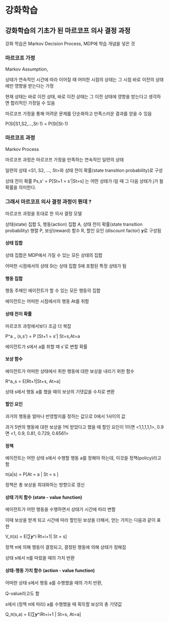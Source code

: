 # 강화학습

## 강화학습의 기초가 된 마르코프 의사 결정 과정

강화 학습은 Markov Decision Process, MDP에 학습 개념을 넣은 것

### 마르코프 가정

Markov Assumption,

상태가 연속적인 시간에 따라 이어질 때 어떠한 시점의 상태는 그 시점 바로 이전의 상태에만 영향을 받는다는 가정

현재 상태는 바로 이전 상태, 바로 이전 상태는 그 이전 상태에 영향을 받는다고 생각하면 합리적인 가정일 수 있음

마르코프 가정을 통해 어려운 문제를 단순화하고 만족스러운 결과를 얻을 수 있음

P(St|S1,S2,...,St-1) = P(St|St-1)

### 마르코프 과정

Markov Process

마르코프 과정은 마르코프 가정을 만족하는 연속적인 일련의 상태

일련의 상태 <S1, S2, ..., St>와 상태 전이 확률(state transition probability)로 구성

상태 전이 확률 Ps,s' = P[St+1 = s'|St=s] 는 어떤 상태가 i일 때 그 다음 상태가 j가 될 확률을 의미한다.

### 그래서 마르코프 의사 결정 과정이 뭔데 ?

마르코프 과정을 토대로 한 의사 결정 모델

상태(state) 집합 S, 행동(action) 집합 A, 상태 전이 확률(state transition probability) 행렬 P, 보상(reward) 함수 R, 할인 요인 (discount factor) 𝜸로 구성됨

#### 상태 집합

상태 집합은 MDP에서 가질 수 있는 모든 상태의 집합

어떠한 시점에서의 상태 St는 상태 집합 S에 포함된 특정 상태가 됨

#### 행동 집합

행동 주체인 에이전트가 할 수 있는 모든 행동의 집합

에이전트는 어떠한 시점에서의 행동 At를 취함

#### 상태 전이 확률

마르코프 과정에서보다 조금 더 복잡

P^a \_ (s,s') = P [St+1 = s'| St=s,At=a

에이전트가 s에서 a를 취할 때 s'로 변할 확률

#### 보상 함수

에이전트가 어떠한 상태에서 취한 행동에 대한 보상을 내리기 위한 함수

R^a_s = E[Rt+1|St+s, At=a]

상태 s에서 행동 a를 했을 때의 보상의 기댓값을 수치로 변환

#### 할인 요인

과거의 행동을 얼마나 반영할지를 정하는 값으로 0에서 1사이의 값

과거 5번의 행동에 대한 보상을 1씩 받았다고 했을 때 할인 요인이 1이면 <1,1,1,1,1>, 0.9면 <1, 0.9, 0.81, 0.729, 0.6561>

#### 정책

에이전트는 어떤 상태 s에서 수행할 행동 a를 정해야 하는데, 이것을 정책(policy)라고 함

π(a|s) = P[At = a | St = s ]

정책은 총 보상을 최대화하는 방향으로 갱신

#### 상태 가치 함수 (state - value function)

에이전트가 어떤 행동을 수행하면서 상태가 시간에 따라 변함

이때 보상을 받게 되고 시간에 따라 할인된 보상을 더해서, 얻는 가치는 다음과 같이 표현

V_π(s) = E[∑𝜸^i Rt+i+1| St = s]

정책 π에 의해 행동이 결정되고, 결정된 행동에 의해 상태가 정해짐

상태 s에서 π를 따랐을 때의 가치 반환

#### 상태-행동 가치 함수 (action - value function)

어떠한 상태 s에서 행동 a를 수행했을 때의 가치 반환,

Q-value라고도 함

s에서 (정책 π에 따라) a를 수행했을 때 획득할 보상의 총 기댓값

Q_π(s,a) = E[∑𝜸^iRt+i+1 | St=s, At=a]
